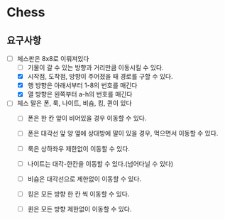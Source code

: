 # Chess

## 요구사항
- [ ] 체스판은 8x8로 이뤄져있다
    - [ ] 기물이 갈 수 있는 방향과 거리만큼 이동시킬 수 있다.
    - [x] 시작점, 도착점, 방향이 주어졌을 때 경로를 구할 수 있다.
    - [x] 행 방향은 아래서부터 1-8의 번호를 매긴다
    - [x] 열 방향은 왼쪽부터 a-h의 번호를 매긴다
- [ ] 체스 말은 폰, 룩, 나이트, 비숍, 킹, 퀸이 있다
    - [ ] 폰은 한 칸 앞이 비어있을 경우 이동할 수 있다.
    - [ ] 폰은 대각선 앞 양 옆에 상대방에 말이 있을 경우, 먹으면서 이동할 수 있다.
    - [ ] 룩은 상하좌우 제한없이 이동할 수 있다.
    - [ ] 나이트는 대각-한칸을 이동할 수 있다.(넘어다닐 수 있다)
    - [ ] 비숍은 대각선으로 제한없이 이동할 수 있다.
    - [ ] 킹은 모든 방향 한 칸 씩 이동할 수 있다.
    - [ ] 퀸은 모든 방향 제한없이 이동할 수 있다.
    

